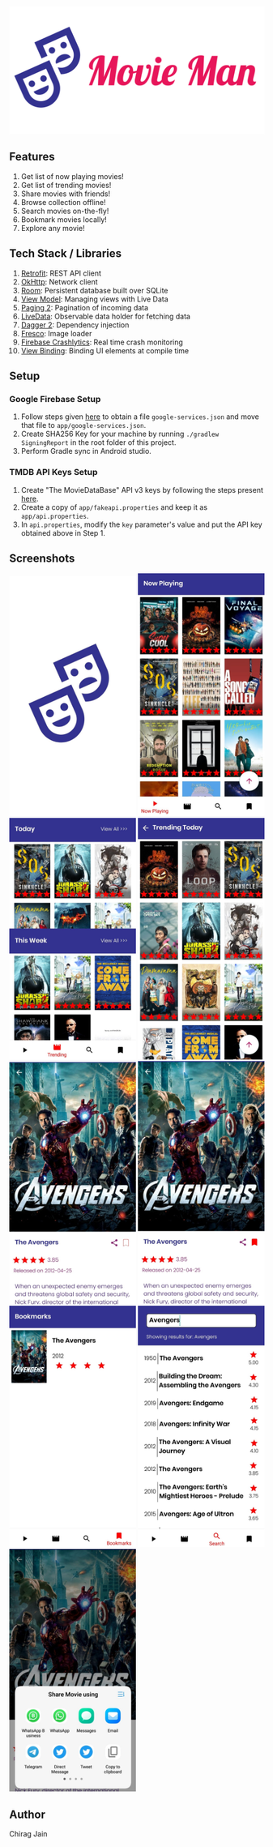 <p align="center">
  <img alt="Movie Man" title="Movie Man" src="./readme/banner.png" width="750">
</p>

## Features
1. Get list of now playing movies!
2. Get list of trending movies!
3. Share movies with friends!
4. Browse collection offline!
5. Search movies on-the-fly!
6. Bookmark movies locally!
7. Explore any movie!
   

## Tech Stack / Libraries
1. [Retrofit](https://square.github.io/retrofit/): REST API client
2. [OkHttp](https://square.github.io/okhttp/): Network client
3. [Room](https://developer.android.com/training/data-storage/room): Persistent database built over SQLite
4. [View Model](https://developer.android.com/topic/libraries/architecture/viewmodel): Managing views with Live Data
5. [Paging 2](https://developer.android.com/topic/libraries/architecture/paging): Pagination of incoming data
6. [LiveData](https://developer.android.com/topic/libraries/architecture/livedata): Observable data holder for fetching data
7. [Dagger 2](https://developer.android.com/training/dependency-injection/dagger-android): Dependency injection
8. [Fresco](https://github.com/facebook/fresco): Image loader
9. [Firebase Crashlytics](https://firebase.google.com/docs/crashlytics): Real time crash monitoring
10. [View Binding](https://developer.android.com/topic/libraries/view-binding): Binding UI elements at compile time

## Setup
### Google Firebase Setup
1. Follow steps given [here](https://firebase.google.com/docs/android/setup) to obtain a file `google-services.json` and move that file to `app/google-services.json`.
2. Create SHA256 Key for your machine by running `./gradlew SigningReport` in the root folder of this project.
3. Perform Gradle sync in Android studio.

### TMDB API Keys Setup
1. Create "The MovieDataBase" API v3 keys by following the steps present [here](https://developers.themoviedb.org/3/getting-started/introduction).
2. Create a copy of `app/fakeapi.properties` and keep it as `app/api.properties`.
3. In `api.properties`, modify the `key` parameter's value and put the API key obtained above in Step 1.

## Screenshots
<img src="./readme/splash.jpg" width="250"> <img src="./readme/now_playing.jpg" width="250"> <img src="./readme/trending.jpg" width="250">
<img src="./readme/trending_today.jpg" width="250"> <img src="./readme/movie_view.jpg" width="250"> <img src="./readme/bookmarked_movie.jpg" width="250"> 
<img src="./readme/bookmark.jpg" width="250"> <img src="./readme/search.jpg" width="250"> <img src="./readme/movie_share.jpg" width="250">

## Author
Chirag Jain